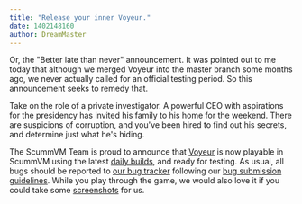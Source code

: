 ```yaml
---
title: "Release your inner Voyeur."
date: 1402148160
author: DreamMaster
---
```


Or, the "Better late than never" announcement. It was pointed out to me today that although we merged Voyeur into the master branch some months ago, we never actually called for an official testing period. So this announcement seeks to remedy that.

Take on the role of a private investigator. A powerful CEO with aspirations for the presidency has invited his family to his home for the weekend. There are suspicions of corruption, and you've been hired to find out his secrets, and determine just what he's hiding.

The ScummVM Team is proud to announce that [Voyeur](http://www.mobygames.com/game/dos/voyeur) is now playable in ScummVM using the latest [daily builds](/downloads/#daily), and ready for testing. As usual, all bugs should be reported to [our bug tracker](http://bugs.scummvm.org/) following our [bug submission guidelines](/faq/#question.report-bugs). While you play through the game, we would also love it if you could take some [screenshots](http://wiki.scummvm.org/index.php/Screenshots) for us.
